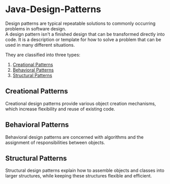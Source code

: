 # Java-Design-Patterns
Design patterns are typical repeatable solutions to commonly occurring problems in software design.  
A design pattern isn't a finished design that can be transformed directly into code. 
It is a description or template for how to solve a problem that can be used in many different situations.  

They are classified into three types:
1. [Creational Patterns](#creational-patterns)
2. [Behavioral Patterns](#behavioral-patterns)
3. [Structural Patterns](#structural-patterns)

## Creational Patterns
Creational design patterns provide various object creation mechanisms, 
which increase flexibility and reuse of existing code.

## Behavioral Patterns
Behavioral design patterns are concerned with algorithms and the assignment of responsibilities between objects.

## Structural Patterns
Structural design patterns explain how to assemble objects and classes into larger structures, 
while keeping these structures flexible and efficient.
